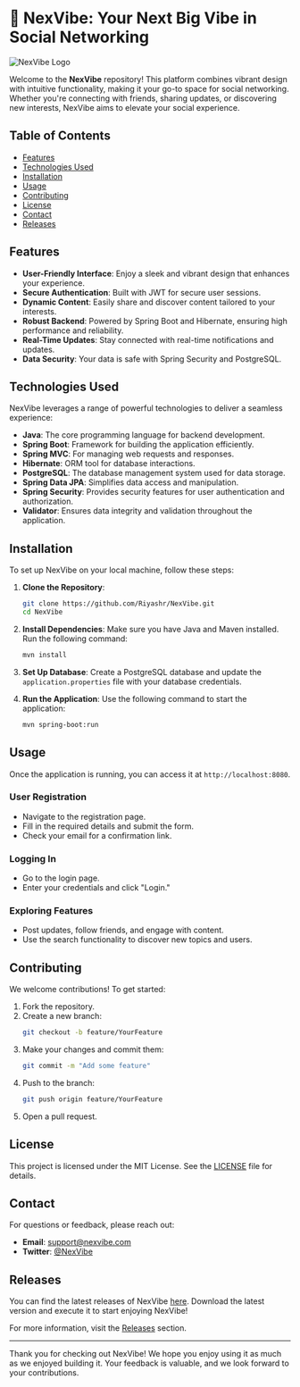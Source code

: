 # 🌟 NexVibe: Your Next Big Vibe in Social Networking

![NexVibe Logo](https://img.shields.io/badge/NexVibe-Your%20Next%20Big%20Vibe-blue.svg)

Welcome to the **NexVibe** repository! This platform combines vibrant design with intuitive functionality, making it your go-to space for social networking. Whether you're connecting with friends, sharing updates, or discovering new interests, NexVibe aims to elevate your social experience.

## Table of Contents

- [Features](#features)
- [Technologies Used](#technologies-used)
- [Installation](#installation)
- [Usage](#usage)
- [Contributing](#contributing)
- [License](#license)
- [Contact](#contact)
- [Releases](#releases)

## Features

- **User-Friendly Interface**: Enjoy a sleek and vibrant design that enhances your experience.
- **Secure Authentication**: Built with JWT for secure user sessions.
- **Dynamic Content**: Easily share and discover content tailored to your interests.
- **Robust Backend**: Powered by Spring Boot and Hibernate, ensuring high performance and reliability.
- **Real-Time Updates**: Stay connected with real-time notifications and updates.
- **Data Security**: Your data is safe with Spring Security and PostgreSQL.

## Technologies Used

NexVibe leverages a range of powerful technologies to deliver a seamless experience:

- **Java**: The core programming language for backend development.
- **Spring Boot**: Framework for building the application efficiently.
- **Spring MVC**: For managing web requests and responses.
- **Hibernate**: ORM tool for database interactions.
- **PostgreSQL**: The database management system used for data storage.
- **Spring Data JPA**: Simplifies data access and manipulation.
- **Spring Security**: Provides security features for user authentication and authorization.
- **Validator**: Ensures data integrity and validation throughout the application.

## Installation

To set up NexVibe on your local machine, follow these steps:

1. **Clone the Repository**:
   ```bash
   git clone https://github.com/Riyashr/NexVibe.git
   cd NexVibe
   ```

2. **Install Dependencies**:
   Make sure you have Java and Maven installed. Run the following command:
   ```bash
   mvn install
   ```

3. **Set Up Database**:
   Create a PostgreSQL database and update the `application.properties` file with your database credentials.

4. **Run the Application**:
   Use the following command to start the application:
   ```bash
   mvn spring-boot:run
   ```

## Usage

Once the application is running, you can access it at `http://localhost:8080`. 

### User Registration

- Navigate to the registration page.
- Fill in the required details and submit the form.
- Check your email for a confirmation link.

### Logging In

- Go to the login page.
- Enter your credentials and click "Login."

### Exploring Features

- Post updates, follow friends, and engage with content.
- Use the search functionality to discover new topics and users.

## Contributing

We welcome contributions! To get started:

1. Fork the repository.
2. Create a new branch:
   ```bash
   git checkout -b feature/YourFeature
   ```
3. Make your changes and commit them:
   ```bash
   git commit -m "Add some feature"
   ```
4. Push to the branch:
   ```bash
   git push origin feature/YourFeature
   ```
5. Open a pull request.

## License

This project is licensed under the MIT License. See the [LICENSE](LICENSE) file for details.

## Contact

For questions or feedback, please reach out:

- **Email**: support@nexvibe.com
- **Twitter**: [@NexVibe](https://twitter.com/NexVibe)

## Releases

You can find the latest releases of NexVibe [here](https://github.com/Riyashr/NexVibe/releases). Download the latest version and execute it to start enjoying NexVibe!

For more information, visit the [Releases](https://github.com/Riyashr/NexVibe/releases) section.

---

Thank you for checking out NexVibe! We hope you enjoy using it as much as we enjoyed building it. Your feedback is valuable, and we look forward to your contributions.